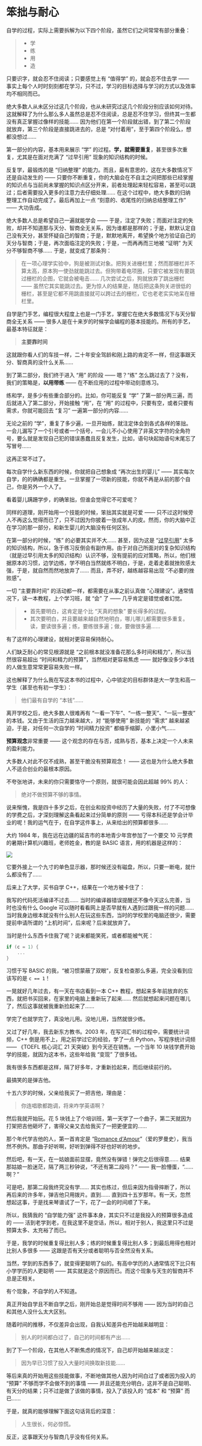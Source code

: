 
# 笨拙与耐心

自学的过程，实际上需要拆解为以下四个阶段，虽然它们之间常常有部分重叠：

> * 学
> * 练
> * 用
> * 造

只要识字，就会忍不住阅读；只要感觉上有 “值得学” 的，就会忍不住去学 —— 事实上每个人时时刻刻都在学习，只不过，学习的目标选择与学习的方式以及效率均不相同而已。

绝大多数人从未区分过这几个阶段，也从未研究过这几个阶段分别应该如何对待。这就解释了为什么那么多人虽然总是忍不住阅读，总是忍不住学习，但终其一生都没有真正掌握过像样的技能…… 因为他们在第一个阶段就出错，到了第二个阶段就放弃，第三个阶段是直接跳进去的，总是 “对付着用”，至于第四个阶段么，想都没想过……

第一部分的内容，基本用来展示 “学” 的过程。**学，就需要重复**，甚至很多次重复，尤其是在面对充满了 “过早引用” 现象的知识结构的时候。

反复学，最锻炼的是 “归纳整理” 的能力。而且，最有意思的，这在大多数情况下还是自动发生的 —— 只要你不断重复，你的大脑会在不自主之间把那些已经掌握的知识点与当前尚未掌握的知识点区分开来，前者处理起来轻松容易，甚至可以跳过；后者需要投入更多的注意力去仔细处理…… 在这个过程中，绝大多数的归纳整理工作自动完成了。最后再加上一点 “刻意的、收尾性的归纳总结整理工作” —— 大功告成。



绝大多数人总是希望自己一遍就能学会 —— 于是，注定了失败；而面对注定的失败，却并不知道那与天分、智商全无关系，因为谁都是那样的；于是，默默认定自己没有天分，甚至怀疑自己的智商；于是，默默地离开，希望换个地方验证自己的天分与智商；于是，再次面临注定的失败；于是，一而再再而三地被 “证明” 为天分不够智商不够…… 于是，就变成了那条狗：

> 在一项心理学实验中，狗是被测试对象。把狗关进栅栏里；然而那栅栏并不算太高，原本狗一使劲就能跳过去。但狗带着电项圈，只要它被发现有要跳过栅栏的企图，它就会被电击…… 几次尝试之后，狗就放弃了跳出栅栏 —— 虽然它其实能跳过去。更为惊人的结果是，随后把这条狗关进很低的栅栏，甚至是它都不用跳直接就可以跨过去的栅栏，它也老老实实地呆在栅栏里。

自学是门手艺，编程很大程度上也是一门手艺，掌握它在绝大多数情况下与天分智商全无关系 —— 很多人是在十来岁的时候学会编程的基本技能的。所有的手艺，最基本特征就是：

> **主要靠时间**

这就跟你看人们的车技一样，二十年安全驾龄和刚上路的肯定不一样，但这事跟天分、智商真的没什么关系……

到了第二部分，我们终于进入 “用” 的阶段 —— 嗯？“练” 怎么跳过去了？没有，我们的策略是，**以用带练** —— 在不断应用的过程中带动刻意练习。

练和学，是多少有些重合部分的。比如，你可能反复 “学” 了第一部分两三遍，而后就进入了第二部分，开始接触 “用”，在 “用” 的过程中，只要有空，或者只要有需求，你就可能回去 “复习” 一遍第一部分的内容……

无论之前的 “学”，重复了多少遍，一旦开始练，就注定体会到各式各样的笨拙。一会儿漏写了一个引号或者一个括号，一会儿不小心使用了非英文字符的全角符号，要么就是发现自己犯的错误愚蠢且反复发生，比如，语句块起始语句末尾忘了写冒号……

这再正常不过了。

每次自学什么新东西的时候，你就把自己想象成 “再次出生的婴儿” —— 其实每次自学，的的确确都是重生。一旦掌握了一项新的技能，你就不再是从前的那个自己，你是另外一个人了。

看着婴儿蹒跚学步，的确笨拙，但谁会觉得它不可爱呢？

同样的道理，刚开始用一个技能的时候，笨拙其实就是可爱 —— 只不过这时候旁人不再这么觉得而已了，只不过因为你披着一张成年人的皮。然而，你的大脑中正在学习的那一部分，和新生婴儿的大脑没有任何区别。

在第一部分的时候，“练” 的必要其实并不大…… 甚至，因为这是 “[过早引用](Part.1.F.deal-with-forward-references.md)” 太多的知识结构，所以，急于练习反倒会有副作用。由于对自己所面对的复杂知识结构（就是过早引用太多的知识结构）认识不够，没有提前的应对策略，所以，他们根据原本的习惯，边学边练，学不明白当然就练不明白，于是，走着走着就挫败感太强，于是，就自然而然地放弃了…… 而且，弄不好，越练越容易出现 “不必要的挫败感”。

一切 “主要靠时间” 的活动都一样，都需要在从事之前认真做 “心理建设”。通常情况下，读一本教程，上个学习班，就 “会” 了 —— 几乎肯定是错觉或者幻觉。

> - 首先要明白，这肯定是个比 “天真的想象” 要长得多的过程。
> - 其次要明白，并且要越来越自然地明白，哪儿哪儿都需要很多重复。读，要读很多遍；练，要练很多遍；做，要做很多遍……

有了这样的心理建设，就相对更容易保持耐心。

人们缺乏耐心的常见根源就是 “之前根本就没准备花那么多时间和精力”，所以当然很容易超出 “时间和精力的预算”，当然相对更容易焦虑 —— 就好像没多少本钱的人做生意常常更容易失败一样。

这也解释了为什么我在写这本书的过程中，心中锁定的目标群体是大一学生和高一学生（甚至也有初一学生）：

> 他们最有自学的 “本钱”……

离开学校之后，绝大多数人很难再有 “一看一下午”、“一练一整天”、“一玩一整夜” 的本钱。又由于生活的压力越来越大，对 “能够使用” 新技能的 “需求” 越来越紧迫，于是，对任何一次自学的 “时间精力投资” 都缩手缩脚，小里小气…… 

**预算观念**非常重要 —— 这个观念的存在与否，成熟与否，基本上决定一个人未来的盈利能力。

大多数人对此不仅不成熟，甚至干脆没有预算观念！ —— 这也是为什么绝大多数人不适合创业的最根本原因。

不夸张地讲，未来的你只需要恪守一个原则，就很可能会因此超越 99% 的人：

> 绝对不做预算不够的事情。

说来惭愧，我是四十多岁之后，在创业和投资中经历了大量的失败，付了不可想像的学费之后，才深刻理解这条看起来过分简单的原则 —— 亏得本科还是学会计毕业的呢！我的运气在于，在自学这件事上，从来给出的预算都很多……

大约 1984 年，我在远在边疆的延吉市的本地青少年宫参加了一个要交 10 元学费的暑期计算机兴趣班，老师姓金，教的是 BASIC 语言，用的机器是这样的：

![](../images/Acorn-Electron.png)

它要外接上一个九寸的单色显示器，那时候还没有磁盘，所以，只要一断电，就什么都没有了……

后来上了大学，买书自学 C++，结果在一个地方被卡住了：

我写的代码死活编译不过去…… 当时的编译器错误提醒还不像今天这么完善，当时也没有什么 Google 可以随时看看网上是否早就有人遇到过跟我一样的问题…… 当时我身边根本就没有什么别人在玩这些东西，当时的学校里的电脑还很少，需要提前申请所谓的 “上机时间”，后来呢？后来就放弃了。

当时是什么东西卡住我了呢？说来都能笑死，或者都能被气死：
```c
if (c = 1) {
    ...
}
```
习惯于写 BASIC 的我，“被习惯蒙蔽了双眼”，反复检查那么多遍，完全没看到应该写的是 `c == 1`！

一晃就好几年过去，有一天在书店看到一本 C++ 教程，想起来多年前放弃的东西，就把书买回来，在家里的电脑上重新玩了起来…… 然后就想起来问题在哪儿了，然后这事就被我重新捡起来了……

学完了也就学完了，真没地儿用。没地儿用，当然就很少练。

又过了好几年，我去新东方教书。2003 年，在写词汇书的过程中，需要统计词频，C++ 倒是用不上，用之前学过它的经验，学了一点 Python，写程序统计词频 —— 《TOEFL 核心词汇 21 天突破》到今天还在销售。一个当年 10 块钱学费开始学的技能，就因为这本书，这些年给我 “变现” 了很多钱。

我有很多东西都是这样，隔了好多年，才重新捡起来，而后继续前行的。

最搞笑的是弹吉他。

十五六岁的时候，父亲给我买了一把吉他，理由是：

> 你连唱歌都跑调，将来咋学英语啊？

然后我就开始玩。花 5 块钱上了个培训班，第一天学了一个曲子，第二天就因为打架把吉他砸坏了，害得父亲又去给我买了一把更便宜的……

那个年代学吉他的人，第一首肯定是 “[Romance d'Amour](https://www.youtube.com/results?search_query=Romance+d%27Amour+)”（爱的罗曼史），我当然不例外。那曲子好听啊，好听到弹得不好也好听的地步。

然后吧，有一天，在一姑娘面前显摆，竟然没有弹错！弹完之后很得意…… 结果那姑娘一脸迷茫，隔了两三秒钟说，“不还有第二段吗？” —— 我一脸懵蛋，“…… 啊？”

可是吧，那第二段我终究没有学…… 其实也练过，但后来因为指骨摔断了，所以再后来的许多年，弹吉他只用拨片。直到…… 直到四十五岁那年。有一天，忽然想起这事，于是找来琴谱试了一下，花了一会的时间顺了下来。

所以，我猜我的 “自学能力强” 这件事本身，其实只不过是我投入的预算很多造成的 —— 活到老学到老，在我这里不是空话，所以，相对于别人，我这里只不过是预算太多、太充裕了而已。

于是，我学的时候重复得比别人多；练的时候重复得比别人多；到最后用得也相对比别人多很多 —— 这跟是否有天分或者聪明与否全然没有关系。

当然，学到的东西多了，就变得更聪明了似的。有高中学历的人通常情况下比只有小学学历的人更聪明 —— 其实就是这个原因而已。而这个现象与天生的智商并不总是正相关。

有个现象，不自学的人不知道。

真正开始自学且不断自学之后，刚开始总是觉得时间不够用 —— 因为当时的自己和其他人没什么太大区别。

随着时间的推移，不仅差异会出现，自我认知差异也开始越来越明显：

> 别人的时间都白过了，自己的时间都有产出……

到了下一个阶段，在其他人不断焦虑的情况下，自己却开始越来越淡定：

> 因为早已习惯了投入大量时间换取新技能……

等后来真的开始用这些技能做事，不断地做其他人因为时间白过了或者因为投入的 “预算” 不够而学不会做不到的事情 —— 并且还能充分明白，这并不是自己聪明、有天分的结果；只不过是做了该做的事情，投入了该投入的 “成本” 和 “预算” 而已……

于是，就真的能够理解下面这句话背后的深意：

> 人生很长，何必惊慌。

反正，这事跟天分与智商几乎没有任何关系。
